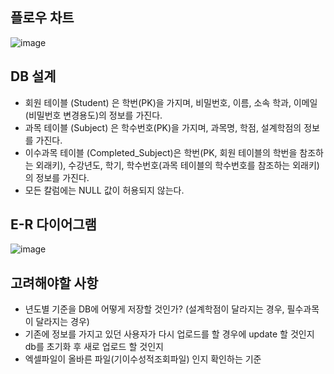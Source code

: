 ## 플로우 차트

![image](https://github.com/gmltn9233/UploadData/assets/63588364/d325e480-0647-420c-811d-61f1a59280d6)


## DB 설계
* 회원 테이블 (Student) 은 학번(PK)을 가지며, 비밀번호, 이름, 소속 학과, 이메일(비밀번호 변경용도)의 정보를 가진다.
* 과목 테이블 (Subject) 은 학수번호(PK)을 가지며, 과목명, 학점, 설계학점의 정보를 가진다.
* 이수과목 테이블 (Completed_Subject)은 학번(PK, 회원 테이블의 학번을 참조하는 외래키), 수강년도, 학기, 학수번호(과목 테이블의 학수번호를 참조하는 외래키)의 정보를 가진다.
* 모든 칼럼에는 NULL 값이 허용되지 않는다.

## E-R 다이어그램
![image](https://github.com/gmltn9233/UploadData/assets/63588364/e87138e3-9174-4be4-b979-c863bbcff23f)

## 고려해야할 사항

* 년도별 기준을 DB에 어떻게 저장할 것인가? (설계학점이 달라지는 경우, 필수과목이 달라지는 경우)
* 기존에 정보를 가지고 있던 사용자가 다시 업로드를 할 경우에 update 할 것인지 db를 초기화 후 새로 업로드 할 것인지
* 엑셀파일이 올바른 파일(기이수성적조회파일) 인지 확인하는 기준
